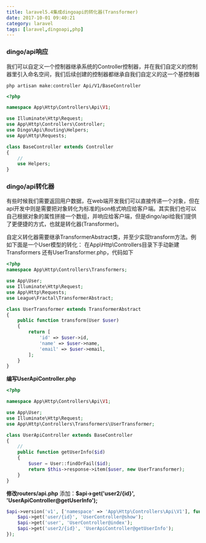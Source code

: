 ```yaml
---
title: laravel5.4集成dingoapi的转化器(Transformer)
date: 2017-10-01 09:40:21
category: laravel
tags: [laravel,dingoapi,php]
---
```


### dingo/api响应

我们可以自定义一个控制器继承系统的Controller控制器，并在我们自定义的控制器里引入命名空间，我们后续创建的控制器都继承自我们自定义的这一个基控制器
```shell
php artisan make:controller Api/V1/BaseController
```

```php
<?php

namespace App\Http\Controllers\Api\V1;

use Illuminate\Http\Request;
use App\Http\Controllers\Controller;
use Dingo\Api\Routing\Helpers;
use App\Http\Requests;

class BaseController extends Controller
{
    //
    use Helpers;
}


```

### dingo/api转化器
有些时候我们需要返回用户数据，在web端开发我们可以直接传递一个对象，但在api开发中则是需要把对象转化为标准的json格式响应给客户端。其实我们也可以自己根据对象的属性拼接一个数组，并响应给客户端，但是dingo/api给我们提供了更便捷的方式，也就是转化器(Transformer)。

自定义转化器需要继承TransformerAbstract类，并至少实现transform方法。例如下面是一个User模型的转化：
在App\Http\Controllers目录下手动新建Transformers
还有UserTransformer.php，代码如下
```php
<?php
namespace App\Http\Controllers\Transformers;

use App\User;
use Illuminate\Http\Request;
use App\Http\Requests;
use League\Fractal\TransformerAbstract;

class UserTransformer extends TransformerAbstract
{
    public function transform(User $user)
    {
        return [
            'id' => $user->id,
            'name' => $user->name,
            'email' => $user->email,
        ];
    }
}
```
**编写UserApiController.php**

```php
<?php

namespace App\Http\Controllers\Api\V1;

use App\User;
use Illuminate\Http\Request;
use App\Http\Controllers\Transformers\UserTransformer;

class UserApiController extends BaseController
{
    //
    public function getUserInfo($id)
    {
        $user = User::findOrFail($id);
        return $this->response->item($user, new UserTransformer);
    }
}

```

**修改routers/api.php**
添加：**$api->get('user2/{id}', 'UserApiController@getUserInfo');**

```php
$api->version('v1', ['namespace' => 'App\Http\Controllers\Api\V1'], function ($api) {
    $api->get('user/{id}', 'UserController@show');
    $api->get('user', 'UserController@index');
    $api->get('user2/{id}', 'UserApiController@getUserInfo');
});
```


